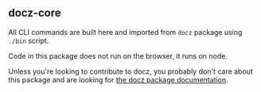 ## docz-core

All CLI commands are built here and imported from `docz` package using `./bin` script.

Code in this package does not run on the browser, it runs on node.

Unless you're looking to contribute to docz, you probably don't care about this package and are looking for [the docz package documentation](https://github.com/doczjs/docz).